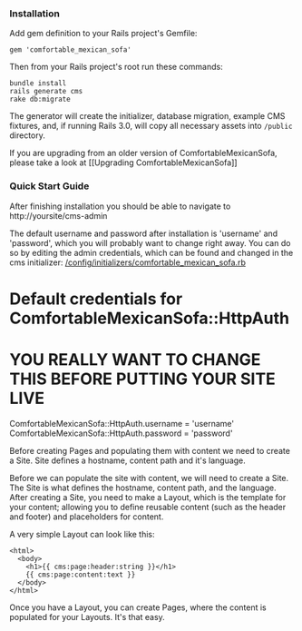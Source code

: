 ### Installation
Add gem definition to your Rails project's Gemfile:
    
    gem 'comfortable_mexican_sofa'
    
Then from your Rails project's root run these commands:
    
    bundle install
    rails generate cms
    rake db:migrate

The generator will create the initializer, database migration, example CMS fixtures, and, if running Rails 3.0, will copy all necessary assets into `/public` directory.

If you are upgrading from an older version of ComfortableMexicanSofa, please take a look at [[Upgrading ComfortableMexicanSofa]]

### Quick Start Guide
After finishing installation you should be able to navigate to http://yoursite/cms-admin

The default username and password after installation is 'username' and 'password', which you will probably want to change right away. You can do so by editing the admin credentials, which can be found and changed in the cms initializer: [/config/initializers/comfortable\_mexican\_sofa.rb](https://github.com/twg/comfortable-mexican-sofa/blob/master/config/initializers/comfortable_mexican_sofa.rb)

  # Default credentials for ComfortableMexicanSofa::HttpAuth
  # YOU REALLY WANT TO CHANGE THIS BEFORE PUTTING YOUR SITE LIVE
  ComfortableMexicanSofa::HttpAuth.username = 'username'
  ComfortableMexicanSofa::HttpAuth.password = 'password'

Before creating Pages and populating them with content we need to create a Site. Site defines a hostname, content path and it's language.

Before we can populate the site with content, we will need to create a Site. The Site is what defines the hostname, content path, and the language. After creating a Site, you need to make a Layout, which is the template for your content; allowing you to define reusable content (such as the header and footer) and placeholders for content.

A very simple Layout can look like this:
    
    <html>
      <body>
        <h1>{{ cms:page:header:string }}</h1>
        {{ cms:page:content:text }}
      </body>
    </html>

Once you have a Layout, you can create Pages, where the content is populated for your Layouts. It's that easy.